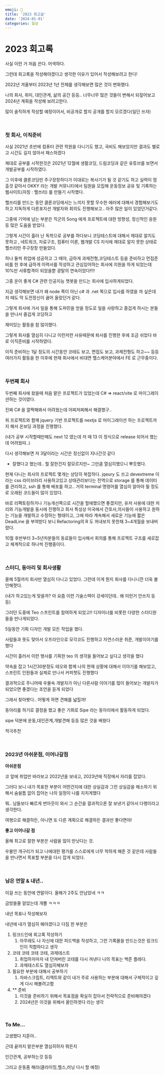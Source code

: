 ```yaml
---
emoji: 📔
title: '2023 회고글'
date: '2024-01-01'
categories: 일상
---
```


# 2023 회고록

사실 이런 거 처음 쓴다. 어색하다.

그런데 회고록을 작성해야겠다고 생각한 이유가 있어서 작성해보려고 한다!

2022년 겨울부터 2023년 1년 전체를 생각해보면 많은 것이 변화했다.

나의 회사, 취미, 대인관계, 삶의 공간 등등.. 너무너무 많은 것들이 변해서 되짚어보고 2024년 계획을 작성해 보려고한다.

많이 솔직하게 작성할 예정이어서, 비공개로 할지 공개를 할지 모르겠다(일단 쓰자)

<br/>

### 첫 회사, 이직준비

사실 2021년 초반에 컴퓨터 관련 학원을 다니기도 했고, 국비도 해보았지만 결과도 별로고 시간도 길지 않아서 패스하겠다

제대로 공부를 시작한것은 2021년 12월에 생활코딩, 드림코딩과 같은 유튜브를 보면서 개발공부를 시작하였다.

그 이후에 클론코딩만 주구장창하다가 이대로는 복사기가 될 것 같기도 하고 실력이 멈출것 같아서 OKKY 라는 개발 커뮤니티에서 팀원을 모집해 운동정보 공유 및 기록하는 웹사이트(자칭 : 헬쓰리) 를 만들기 시작했다.

헬쓰리를 만드는 동안 클론코딩에서는 느끼지 못할 무수한 에러에 대해서 경험해보기도 하고 지독하게 다른포지션 개발자와 회의도 진행해보고.. 아주 많은 일이 있었던거같다.

그중에 기억에 남는 부분은 직군의 Song 에게 프로젝트에 대한 방향성, 정신적인 응원 등 많은 도움을 받았다.

그렇게 시간이 흘러 난 독학으로 공부를 하다보니 코딩테스트에 대해서 제대로 알지도 못하고 , 네트워크, 자료구조, 컴퓨터 이론, 웹개발 CS 지식에 제대로 알지 못한 상태로 헬쓰리만 주구장창 만들었다.

하나 둘씩 취업에 성공하고 그 때야, 급하게 과제전형,코딩테스트 등을 준비하고 먼접준비를 한 후에 급하게 이력서를 작성하고 관심있어하는 회사에 지원을 하게 되었는데 10%만 서류합격이 되었을뿐 광탈의 연속이었다!!!!

그중 운이 좋게 C# 관련 인공지능 챗봇을 만드는 회사에 입사하게되었다.

지금 생각해보면 내가 왜 node 쪽이 아닌 c# 과 .net 쪽으로 입사를 하였을 까 싶은데 저 때도 막 도전정신이 끓어 올랐던거 같다.

그렇게 회사에 가서 일을 통해 도파민을 얻을 정도로 일을 사랑하고 즐겁게 하시는 분들을 만나서 즐겁게 코딩하고

재미있는 활동을 참 많이했다.

그렇게 회사를 열심히 다니고 이런저런 사유때문에 퇴사를 진행한 후에 조금 쉬었다 바로 이직준비를 시작하였다.

이직 준비하는 1달 정도의 시간동안 코테도 보고, 면접도 보고, 과제전형도 하고~~ 등등 여러가지 활동을 한 이후에 현재 회사에서 비대면 헬스케어분야에서 FE 로 근무중이다.

<br/>

### 두번째 회사

두번째 회사에 왔을때 처음 맡은 프로젝트가 있었는데 C# ⇒ react/vite 로 마이그레이션하는 것이였다.

진짜 C# 을 깔짝해봐서 어려웠는데 어찌저찌해서 해결했구..

위 프로젝트와 함께 jquery 기반 프로젝트를 nextjs 로 마이그레이션 하는 프로젝트까지 해서 온보딩 과정을 진행했다.

(내가 공부 시작할때만해도 next 12 였는데 저 때 13 이 정식으로 release 되어서 했는데 어려웠따..)

다시 생각해보면 저 3달이라는 시간은 정신없이 지나간것 같다

- 잘했다고 했는데.. 뭘 잘한건지 잘모르지만~ 그만큼 열심히했으니 뿌듯했다.

현재 다니는 회사의 프로젝트 몇개는 상당히 복잡하다. jqeury 도 쓰고 devextreme 이라는 css 라이브러리 사용하고있고 상태관리보다는 전역으로 storage 를 통해 데이터를 관리하고, ssh 를 통해 배포를 하고.. 거의 terminal 명령어를 열심히 알아야 될 정도로 오래된 코드들이 많이 있었다.

바로 리팩토링하거나 기능개선쪽으로 시간을 할애했으면 좋겠지만, 유저 사용에 대한 처리와 기능개발을 동시에 진행하고 회사 특성상 미국에서 간호사,의사들이 사용하고 원하는 기능을 개발하고 수정하는 형태이고, 그에 따라 계속해서 새로운 기능에 짧은 DeadLine 을 부여받다 보니 Refactoring의 R 도 꺼내보지 못한채 3~4개월을 보내버렸다.

10월 후반부터 3~5년차분들의 동료들이 입사해서 회의를 통해 프로젝트 구조를 새로잡고 체계적으로 하나씩 진행중이다.

<br/>

### 스터디, 동아리 및 회사생활

올해 5월까지 회사만 열심히 다니고 있었다. 그런데 이게 뭔지 회사를 다니니깐 더욱 불안해졋다.

(내가 하고있는게 맞을까? 아 요즘 이런 기술스택이 강세이던데.. 왜 이런거 안쓰지 등등)

그러던 도중에 Teo 스프린트를 참여하게 되었고!! 디자이너를 비롯한 다양한 스터디원들을 만나게되었다.

5일동안 기획 디자인 개발 모든 작업을 했다.

사람들과 뜻도 맞아서 오프라인으로 모각코도 진행하고 자연스러운 취준, 개발이야기를 했다

시간이 흘러서 이런 행사를 기획한 teo 의 생각을 들어보고 싶다고 생각을 했다

약속을 잡고 1시간30분정도 테오와 함께 나의 현재 상황에 대해서 이야기를 해보았고, 스프린트 인원들과 실제로 만나서 커피챗도 진행했다

결과적으로 주니어때 우물속 개발자가 아닌 다른사람 이야기를 많이 들어보는 개발자가 되었으면 좋겠다는 조언을 듣게 되었다

그래서 찾아봣다.. 어떻게 하면 견해를 넓힐까!

동아리를 하기로 결정을 했고 좋은 기회로 Sipe 라는 동아리에서 활동하게 되었다.

sipe 덕분에 운동,대인관계,개발견해 등등 많은 것을 배웠다

적극추천

<br/>

### 2023년 아쉬운점, 이어나갈점

**아쉬운점**

코 앞에 취업만 바라보고 2022년을 보내고, 2023년에 직장에서 자리를 잡았다.

그러다 보니 내가 목표한 부분이 어떤건지에 대한 상실감과 그런 상실감을 해소하기 위해서 숨쉴틈 없이 잡아논 나의 일정이 나를 지치게했다

뭐.. 남들보다 빠르게 번아웃이 와서 그 순간을 결과적으론 잘 보낸거 같아서 다행이라고 생각한다.

여행으로 해결하든, 아니면 또 다른 계획으로 해결하든 결과만 좋다면야!

**좋고 이어나갈 점**

올해 최고로 잘한 부분은 사람을 많이 만낫다는 것.

우물안 개구리가 되고 나에대한 평가를 스스로에게 너무 착하게 해준 것 같은데 사람들을 만나면서 목표할 부분을 다시 잡게 되었다.

<br/>

### 남은 연말 & 내년..

이걸 쓰는 동안에 연말이다. 올해가 2주도 안남았네 ㅋㅋ

금방쓸줄 알았는데 개뿔 ㅋㅋㅋ

내년 목표나 작성해보자

내년에 내가 열심히 해야겠다고 다짐 한 부분은

1. 링크드인에 회고록 작성하기
   1. 아무래도 나 자신에 대한 피드백을 작성하고, 그런 기록물을 만드는것은 링크드인이 적합하다고 생각
2. 코테 코테 코테 코테, 과제테스트
   1. 취업하자마자 내 던져버린 코테를 다시 꺼낸다 나의 목표는 백준 플레다.
   2. 과제테스트도 열심히해보쟈
3. 필요한 부분에 대해서 공부하기
   1. 자바스크립트, 리엑트와 같이 내가 주로 사용하는 부분에 대해서 구체적이고 깊게 다시 해볼려고함
4. \*\* 준비
   1. 이것을 준비하기 위해서 목표점을 확실히 잡아서 전략적으로 준비해야겠다
   2. 2024년은 이것을 위해서 올인하겟다 라는 생각

<br/>

### To Me…

고생했다 지훈아..

근데 끝까지 맡은부분 열심히하자 뭐든지

인간관계, 공부하는것 등등

그리고 운동좀 해라(클라이밍,헬스,러닝 다시 할 예정)

```toc

```
